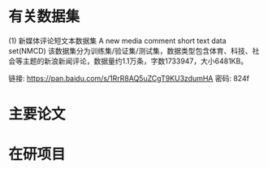 # 有关数据集
(1) 新媒体评论短文本数据集 A new media comment short text data set(NMCD)
  该数据集分为训练集/验证集/测试集，数据类型包含体育、科技、社会等主题的新浪新闻评论，数据量约1.1万条，字数1733947，大小6481KB。
  
  链接: https://pan.baidu.com/s/1RrR8AQ5uZCgT9KU3zdumHA  密码: 824f
  
  
# 主要论文
# 在研项目
